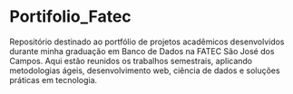 # Portifolio_Fatec
Repositório destinado ao portfólio de projetos acadêmicos desenvolvidos durante minha graduação em Banco de Dados na FATEC São José dos Campos. Aqui estão reunidos os trabalhos semestrais, aplicando metodologias ágeis, desenvolvimento web, ciência de dados e soluções práticas em tecnologia.
